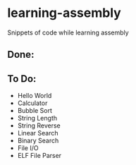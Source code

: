 # learning-assembly
Snippets of code while learning assembly

## Done:

## To Do:
- Hello World
- Calculator
- Bubble Sort
- String Length
- String Reverse
- Linear Search
- Binary Search
- File I/O
- ELF File Parser